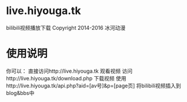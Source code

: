 # live.hiyouga.tk
bilibili视频播放下载
Copyright 2014-2016 冰河动漫
# 使用说明
你可以：
直接访问http://live.hiyouga.tk 观看视频
访问http://live.hiyouga.tk/download.php 下载视频
使用http://live.hiyouga.tk/api.php?aid=[av号]&p=[page页] 将bilibili视频插入到blog&bbs中
